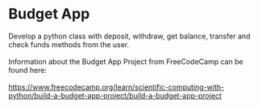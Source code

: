 # Budget App

Develop a python class with deposit, withdraw, get balance, transfer and check funds methods from the user. <br>
<br>
Information about the Budget App Project from FreeCodeCamp can be found here:<br>
<br>
https://www.freecodecamp.org/learn/scientific-computing-with-python/build-a-budget-app-project/build-a-budget-app-project
